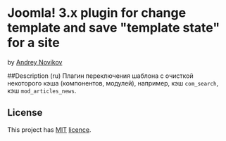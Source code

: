 Joomla! 3.x plugin for change template and save "template state" for a site
========================================

by [Andrey Novikov](https://github.com/AndNovAtor)

##Description (ru)
Плагин переключения шаблона c очисткой некоторого кэша (компонентов, модулей), например, кэш `com_search`, кэш `mod_articles_news`.

## License

This project has [MIT](./LICENSE.md) [licence](https://opensource.org/licenses/MIT).
